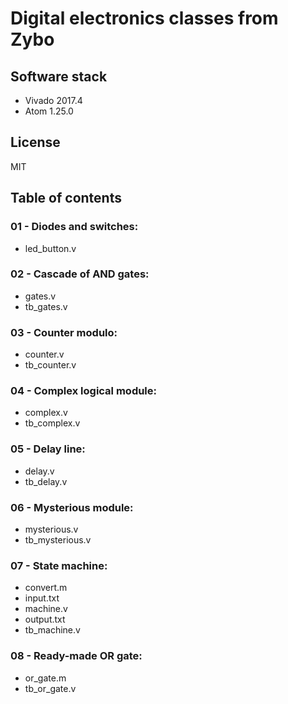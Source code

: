 # Digital electronics classes from Zybo

## Software stack

- Vivado 2017.4
- Atom 1.25.0

## License

MIT

## Table of contents

### 01 - Diodes and switches:
- led_button.v

### 02 - Cascade of AND gates:
- gates.v
- tb_gates.v

### 03 - Counter modulo:
- counter.v
- tb_counter.v

### 04 - Complex logical module:
- complex.v
- tb_complex.v
  
### 05 - Delay line:
- delay.v
- tb_delay.v

### 06 - Mysterious module:
- mysterious.v
- tb_mysterious.v

### 07 - State machine:
- convert.m
- input.txt
- machine.v
- output.txt
- tb_machine.v

### 08 - Ready-made OR gate:
- or_gate.m
- tb_or_gate.v
